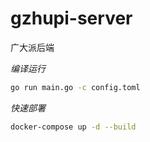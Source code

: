 # gzhupi-server
广大派后端

*编译运行*
```bash
go run main.go -c config.toml
```

*快速部署*
```bash
docker-compose up -d --build
```
